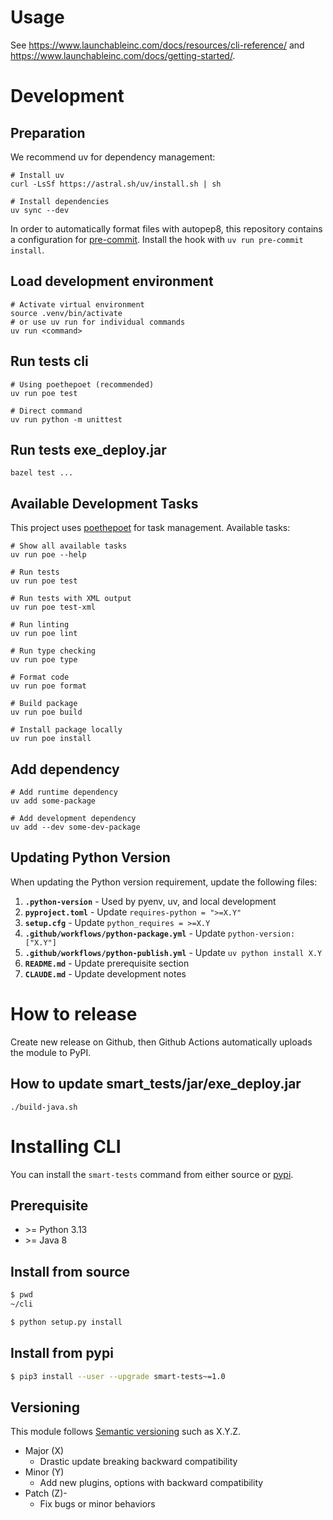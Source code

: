 # Usage

See https://www.launchableinc.com/docs/resources/cli-reference/ and
https://www.launchableinc.com/docs/getting-started/.

# Development

## Preparation

We recommend uv for dependency management:

```shell
# Install uv
curl -LsSf https://astral.sh/uv/install.sh | sh

# Install dependencies
uv sync --dev
```

In order to automatically format files with autopep8, this repository contains a
configuration for [pre-commit](https://pre-commit.com). Install the hook with
`uv run pre-commit install`.

## Load development environment

```shell
# Activate virtual environment
source .venv/bin/activate
# or use uv run for individual commands
uv run <command>
```

## Run tests cli

```shell
# Using poethepoet (recommended)
uv run poe test

# Direct command
uv run python -m unittest
```

## Run tests exe_deploy.jar

```
bazel test ...
```

## Available Development Tasks

This project uses [poethepoet](https://poethepoet.natn.io/) for task management. Available tasks:

```shell
# Show all available tasks
uv run poe --help

# Run tests
uv run poe test

# Run tests with XML output
uv run poe test-xml

# Run linting
uv run poe lint

# Run type checking
uv run poe type

# Format code
uv run poe format

# Build package
uv run poe build

# Install package locally
uv run poe install
```

## Add dependency

```shell
# Add runtime dependency
uv add some-package

# Add development dependency  
uv add --dev some-dev-package
```

## Updating Python Version

When updating the Python version requirement, update the following files:

1. **`.python-version`** - Used by pyenv, uv, and local development
2. **`pyproject.toml`** - Update `requires-python = ">=X.Y"`
3. **`setup.cfg`** - Update `python_requires = >=X.Y`
4. **`.github/workflows/python-package.yml`** - Update `python-version: ["X.Y"]`
5. **`.github/workflows/python-publish.yml`** - Update `uv python install X.Y`
6. **`README.md`** - Update prerequisite section
7. **`CLAUDE.md`** - Update development notes

# How to release

Create new release on Github, then Github Actions automatically uploads the
module to PyPI.

## How to update smart_tests/jar/exe_deploy.jar

```
./build-java.sh
```

# Installing CLI

You can install the `smart-tests` command from either source or [pypi](https://pypi.org/project/smart-tests/).

## Prerequisite

- \>= Python 3.13
- \>= Java 8

## Install from source

```sh
$ pwd
~/cli

$ python setup.py install
```

## Install from pypi

```sh
$ pip3 install --user --upgrade smart-tests~=1.0
```

## Versioning

This module follows [Semantic versioning](https://semver.org/) such as X.Y.Z.

* Major (X)
  * Drastic update breaking backward compatibility
* Minor (Y)
  * Add new plugins, options with backward compatibility
* Patch (Z)-
  * Fix bugs or minor behaviors

